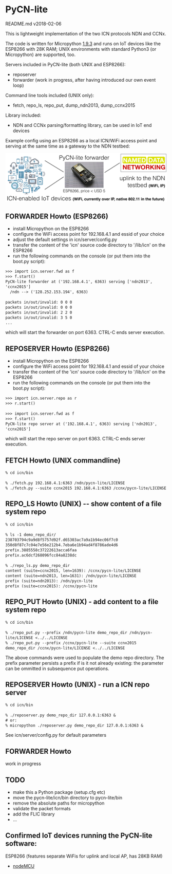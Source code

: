 # PyCN-lite

README.md v2018-02-06

This is lightweight implementation of the two ICN protocols NDN and CCNx.

The code is written for Micropython
[1.9.3](http://docs.micropython.org/en/v1.9.3/pyboard/)
and runs on IoT devices like the ESP8266 with 28K RAM; UNIX
environments with standard Python3 (or Micropython) are supported, too.

Servers included in PyCN-lite (both UNIX and ESP8266):
* reposerver
* forwarder (work in progress, after having introduced our own event loop)

Command line tools included (UNIX only):
* fetch, repo_ls, repo_put, dump_ndn2013, dump_ccnx2015

Library included:
* NDN and CCNx parsing/formatting library, can be used in IoT end devices

Example config using an ESP8266 as a local ICN/WiFi access point and serving at the same time as a gateway to the NDN testbed:

![PyCN config](doc/PyCN-config.png "PyCN as an IoT gateway")


## FORWARDER Howto (ESP8266)

* install Micropython on the ESP8266
* configure the WiFi access point for 192.168.4.1 and essid of your choice
* adjust the default settings in icn/server/config.py
* transfer the content of the 'icn' source code directory to '/lib/icn' on the ESP8266
* run the following commands on the console (or put them into the boot.py script):
```
>>> import icn.server.fwd as f
>>> f.start()
PyCN-lite forwarder at ('192.168.4.1', 6363) serving ['ndn2013', 'ccnx2015']
  /ndn --> ('128.252.153.194', 6363)

packets in/out/invalid: 0 0 0
packets in/out/invalid: 0 0 0
packets in/out/invalid: 2 2 0
packets in/out/invalid: 3 5 0
...
```
which will start the forwarder on port 6363. CTRL-C ends server execution.


## REPOSERVER Howto (ESP8266)

* install Micropython on the ESP8266
* configure the WiFi access point for 192.168.4.1 and essid of your choice
* transfer the content of the 'icn' source code directory to '/lib/icn' on the ESP8266
* run the following commands on the console (or put them into the boot.py script):
```
>>> import icn.server.repo as r
>>> r.start()

>>> import icn.server.fwd as f
>>> f.start()
PyCN-lite repo server at ('192.168.4.1', 6363) serving ['ndn2013', 'ccnx2015']
```
which will start the repo server on port 6363. CTRL-C ends server execution.


## FETCH Howto (UNIX commandline)
```
% cd icn/bin

% ./fetch.py 192.168.4.1:6363 /ndn/pycn-lite/LICENSE
% ./fetch.py --suite ccnx2015 192.168.4.1:6363 /ccnx/pycn-lite/LICENSE
```

## REPO_LS Howto (UNIX) -- show content of a file system repo
```
% cd icn/bin

% ls -1 demo_repo_dir/
238703794c9a9d8f5757d92f.d65303ac7a9a1b94ec06f7c0
350d8f87c7c04e7e56e212b4.7eba6e1b94ad4f8786ade4d6
prefix.3885558c37222613acca6faa
prefix.ac6dcf268096fcc84a8238dc

% ./repo_ls.py demo_repo_dir
content (suite=ccnx2015, len=1639): /ccnx/pycn-lite/LICENSE
content (suite=ndn2013, len=1631): /ndn/pycn-lite/LICENSE
prefix (suite=ndn2013): /ndn/pycn-lite
prefix (suite=ccnx2015): /ccnx/pycn-lite
```

## REPO_PUT Howto (UNIX) - add content to a file system repo
```
% cd icn/bin

% ./repo_put.py --prefix /ndn/pycn-lite demo_repo_dir /ndn/pycn-lite/LICENSE <../../LICENSE 
% ./repo_put.py --prefix /ccnx/pycn-lite --suite ccnx2015 demo_repo_dir /ccnx/pycn-lite/LICENSE <../../LICENSE
```

The above commands were used to populate the demo repo directory. The
prefix parameter persists a prefix if is it not already existing: the
parameter can be ommitted in subsequence put operations.


## REPOSERVER Howto (UNIX) - run a ICN repo server

```
% cd icn/bin

% ./reposerver.py demo_repo_dir 127.0.0.1:6363 &
# or:
% micropython ./reposerver.py demo_repo_dir 127.0.0.1:6363 &
```
See icn/server/config.py for default parameters


## FORWARDER Howto

work in progress

## TODO

* make this a Python package (setup.cfg etc)
* move the pycn-lite/icn/bin directory to pycn-lite/bin
* remove the absolute paths for micropython
* validate the packet formats
* add the FLIC library
* ...

## Confirmed IoT devices running the PyCN-lite software:

ESP8266 (features separate WiFis for uplink and local AP, has 28KB RAM)
* [nodeMCU](http://nodemcu.com/index_en.html)
